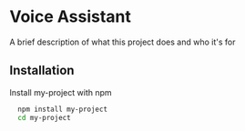 
# Voice Assistant

A brief description of what this project does and who it's for


## Installation

Install my-project with npm

```bash
  npm install my-project
  cd my-project
```
    